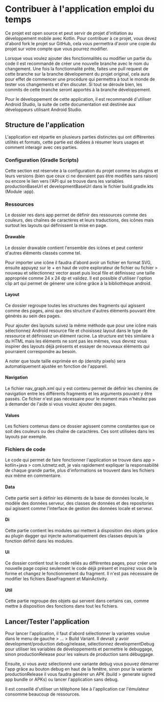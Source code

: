 # Contribuer à l'application emploi du temps

Ce projet est open source et peut servir de projet d'initiation au développement mobile avec Kotlin. 
Pour contribuer à ce projet, vous devez d'abord fork le projet sur GitHub, cela vous permettra d'avoir une copie du projet sur votre compte que vous pourrez modifier.

Lorsque vous voulez ajouter des fonctionnalités ou modifier un partie du code il est recommandé de créer une nouvelle branche avec le nom du changement. Une fois la fonctionnalité prête, faites une pull request de cette branche sur la branche dévelopement du projet original, cela aura pour effet de commencer une procédure qui permettra à tout le monde de tester vos changements et d'en discuter. Si tout se déroule bien, les commits de cette branche seront apportés à la branche développement.

Pour le développement de cette application, il est recommandé d'utiliser Android Studio, la suite de cette documentation est destinée aux développeurs utilisant Android Studio.

## Structure de l'application

L'application est répartie en plusieurs parties distinctes qui ont différentes utilités et formats, cette partie est dédiées à résumer leurs usages et comment interagir avec ces parties.

### Configuration (Gradle Scripts)

Cette section est réservée à la configuration du projet comme les plugins et leurs versions (bien que ceux ci ne devraient pas être modifiés sans raison) ou encore le lien vers l'API qui se trouve dans les variables productionBaseUrl et developmentBaseUrl dans le fichier build.gradle.kts (Module :app). 

### Ressources

Le dossier res dans app permet de définir des ressources comme des couleurs, des chaînes de caractères et leurs traductions, des icônes mais surtout les layouts qui définissent la mise en page.

#### Drawable

Le dossier drawable contient l'ensemble des icônes et peut contenir d'autres éléments classés comme tel. 

Pour importer une icône il faudra d'abord avoir un fichier en format SVG, ensuite appuyez sur le + en haut de votre explorateur de fichier ou fichier > nouveau et sélectionnez vector asset puis local file et définissez une taille appropriée comme 24 x 24 dp et validez. 
Il est possible d'utiliser l'option clip art qui permet de génerer une icône grâce à la bibliothèque android.

#### Layout

Ce dossier regroupe toutes les structures des fragments qui agissent comme des pages, ainsi que des structure d'autres éléments pouvant être générés au sein des pages.

Pour ajouter des layouts suivez la même méthode que pour une icône mais sélectionnez Android resource file et choisissez layout dans le type de ressource et définissez un élément racine. La structure est très similaire à du HTML mais les éléments ne sont pas les mêmes, vous devrez vous inspirer des layouts déjà présents et essayer de nouveaux éléments qui pourraient correspondre au besoin.

A noter que toute taille exprimée en dp (density pixels) sera automatiquement ajustée en fonction de l'appareil.

#### Navigation

Le fichier nav_graph.xml qui y est contenu permet de définir les chemins de navigation entre les différents fragments et les arguments pouvant y être passés. 
Ce fichier n'est pas nécessaire pour le moment mais n'hésitez pas à demander de l'aide si vous voulez ajouter des pages.

#### Values

Les fichiers contenus dans ce dossier agissent comme constantes que ce soit des couleurs ou des chaîne de caractères. Ces sont utilisées dans les layouts par exemple.

### Fichiers de code

Le code qui permet de faire fonctionner l'application se trouve dans app > kotlin+java > com.iutmetz.edt, je vais rapidement expliquer la responsabilité de chaque grande partie, plus d'informations se trouvent dans les fichiers eux même en commentaire.

#### Data

Cette partie sert à définir les éléments de la base de données locale, le modèle des données serveur, des classes de données et des repositories qui agissent comme l'interface de gestion des données locale et serveur.

#### Di

Cette partie contient les modules qui mettent à disposition des objets grâce au plugin dagger qui injecte automatiquement des classes depuis la fonction définit dans les modules.

#### Ui

Ce dossier contient tout le code reliés au différentes pages, pour créer une nouvelle page copiez seulement le code déjà présent et inspirez vous de la forme et changez le fonctionnement du fragment. Il n'est pas nécessaire de modifier les fichiers BaseFragment et MainActivity.

#### Util

Cette partie regroupe des objets qui servent dans certains cas, comme mettre à disposition des fonctions dans tout les fichiers.

## Lancer/Tester l'application

Pour lancer l'application, il faut d'abord sélectionner la variantes voulue dans le menu de gauche > ... > Build Variant. Il devrait y avoir development/production debug/release, sélectionnez developmentDebug pour utiliser les variables de développements et permettre le debuggage, sinon productionRelease pour les valeurs de production sans débuggage.

Ensuite, si vous avez sélectionné une variante debug vous pouvez démarrer l'app grâce au bouton debug en haut de la fenêtre, sinon pour la variante productionRelease il vous faudra générer un APK (build > generate signed app bundle or APKs) ou lancer l'application sans debug.

Il est conseillé d'utiliser un téléphone liée à l'application car l'émulateur consomme beaucoup de ressources.